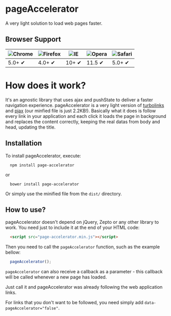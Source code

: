 # pageAccelerator
A very light solution to load web pages faster.

## Browser Support
![Chrome](https://raw.github.com/alrra/browser-logos/master/chrome/chrome_48x48.png) | ![Firefox](https://raw.github.com/alrra/browser-logos/master/firefox/firefox_48x48.png) | ![IE](https://raw.github.com/alrra/browser-logos/master/internet-explorer/internet-explorer_48x48.png) | ![Opera](https://raw.github.com/alrra/browser-logos/master/opera/opera_48x48.png) | ![Safari](https://raw.github.com/alrra/browser-logos/master/safari/safari_48x48.png)
--- | --- | --- | --- | --- |
5.0+ ✔ | 4.0+ ✔ | 10+ ✔ | 11.5 ✔ | 5.0+ ✔ |

# How does it work?
It's an agnostic library that uses ajax and pushState to deliver a faster navigation experience. pageAccelerator is a very light version of [turbolinks](https://github.com/turbolinks/turbolinks) and [pjax](https://github.com/defunkt/jquery-pjax) (our minfied file is just 2.2KB!). Basically what it does is follow every link in your application and each click it loads the page in background and replaces the content correctly, keeping the real datas from body and head, updating the title.

## Installation
To install pageAccelerator, execute:

```shell
  npm install page-accelerator
```

or

```shell
  bower install page-accelerator
```

Or simply use the minified file from the `dist/` directory.

## How to use?
pageAccelerator doesn't depend on jQuery, Zepto or any other library to work. You need just to include it at the end of your HTML code:

```html
  <script src="page-accelerator.min.js"></script>
```

Then you need to call the `pageAccelerator` function, such as the example bellow:

```js
  pageAccelerator();
```

`pageAccelerator` can also receive a callback as a parameter - this callback will be called whenever a new page has loaded.

Just call it and pageAccelerator was already following the web application links.

For links that you don't want to be followed, you need simply add `data-pageAccelerator="false"`.
